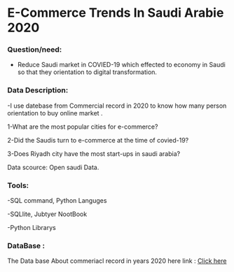 # E-Commerce Trends In Saudi Arabie 2020



### Question/need:
- Reduce Saudi market in COVIED-19  which effected to economy in Saudi so that they orientation to  digital  transformation.

### Data Description:
-I use datebase from Commercial record in 2020  to know how many person orientation to buy online market .

1-What are the most popular cities for e-commerce?

2-Did the Saudis turn to e-commerce at the time of covied-19?

3-Does Riyadh city have the most start-ups in saudi arabia?

Data scource: Open saudi Data.


### Tools:

 -SQL command, Python Languges

 -SQLlite, Jubtyer NootBook 

 -Python Librarys 
 
 ### DataBase :
 
 The Data base About commeriacl record in  years 2020 
 here link : <a href='https://data.gov.sa/Data/ar/dataset/commercial-register-2020/resource/0205953d-f966-4b52-8390-846ba33f4229'>Click here </a>
 

